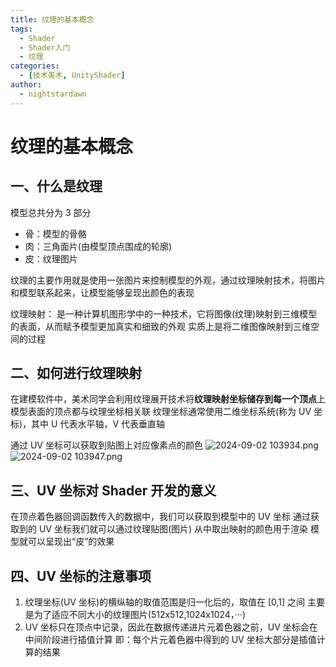 ```yaml
---
title: 纹理的基本概念
tags:
  - Shader
  - Shader入门
  - 纹理
categories:
  - [技术美术, UnityShader]
author:
  - nightstardawn
---
```


# 纹理的基本概念

## 一、什么是纹理

模型总共分为 3 部分

- 骨：模型的骨骼
- 肉：三角面片(由模型顶点围成的轮廓)
- 皮：纹理图片

纹理的主要作用就是使用一张图片来控制模型的外观，通过纹理映射技术，将图片和模型联系起来，让模型能够呈现出颜色的表现

纹理映射：
是一种计算机图形学中的一种技术，它将图像(纹理)映射到三维模型的表面，从而赋予模型更加真实和细致的外观
实质上是将二维图像映射到三维空间的过程

## 二、如何进行纹理映射

在建模软件中，美术同学会利用纹理展开技术将**纹理映射坐标储存到每一个顶点**上
模型表面的顶点都与纹理坐标相关联
纹理坐标通常使用二维坐标系统(称为 UV 坐标)，其中 U 代表水平轴，V 代表垂直轴

通过 UV 坐标可以获取到贴图上对应像素点的颜色
![ 2024-09-02 103934.png](https://s2.loli.net/2024/09/02/tA496hJYQdBS8b7.png)
![ 2024-09-02 103947.png](https://s2.loli.net/2024/09/02/bcf49ziLwtHEKn6.png)

## 三、UV 坐标对 Shader 开发的意义

在顶点着色器回调函数传入的数据中，我们可以获取到模型中的 UV 坐标
通过获取到的 UV 坐标我们就可以通过纹理贴图(图片)
从中取出映射的颜色用于渲染
模型就可以呈现出“皮”的效果

## 四、UV 坐标的注意事项

1. 纹理坐标(UV 坐标)的横纵轴的取值范围是归一化后的，取值在 [0,1] 之间
   主要是为了适应不同大小的纹理图片(512x512,1024x1024，···)
2. UV 坐标只在顶点中记录，因此在数据传递进片元着色器之前，UV 坐标会在中间阶段进行插值计算
   即：每个片元着色器中得到的 UV 坐标大部分是插值计算的结果
